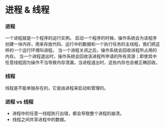# 进程 & 线程


### 进程
一个进程就是一个程序的运行实例。
启动一个程序的时候，操作系统会为该程序创建一块内存，用来存放代码、运行中的数据和一个执行任务的主线程，我们把这样的一个运行环境叫进程。
当一个进程关闭之后，操作系统会回收进程所占用的内存。
当一个进程退出时，操作系统会回收该进程所申请的所有资源；即使其中任意线程因为操作不当导致内存泄漏，当进程退出时，这些内存也会被正确回收。


### 线程
线程是不能单独存在的，它是由进程来启动和管理的。




### 进程 vs 线程
* 进程中的任意一线程执行出错，都会导致整个进程的崩溃。
* 线程之间共享进程中的数据。





